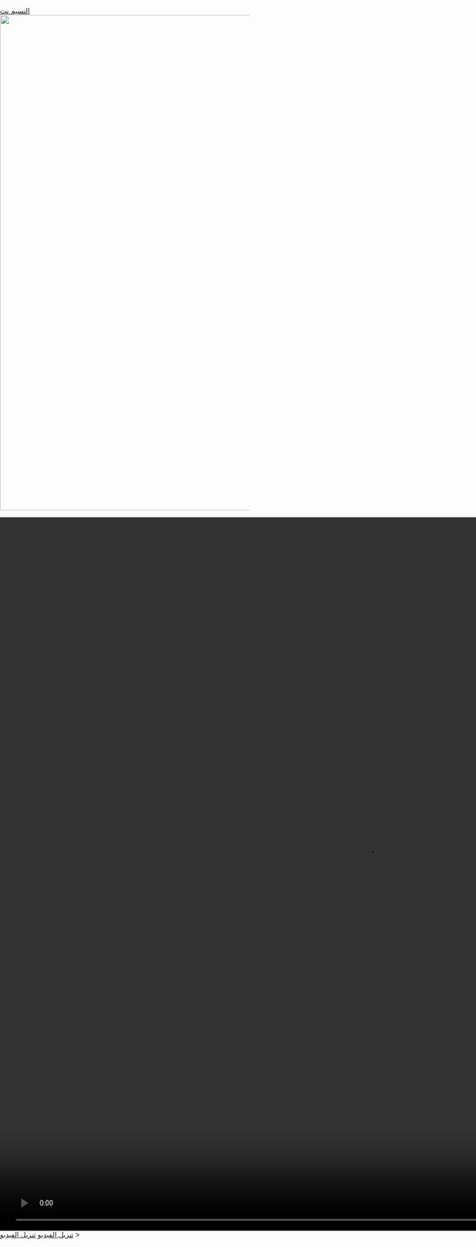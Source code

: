 <!DOCTYPE html>
<html lang="ar">
<head>
<meta charset="UTF-8">
<meta name="viewport" content="width=device-width, initial-scale=1.0">
<title>عنوان الصفحة</title>
<style>
    body {
        font-family: Arial, sans-serif;
        margin: 0;
        padding: 0;
    }

    a {
        font-size: 30px; /* تغيير حجم النص هنا */
    }
</style>
</head>
<body>

<a href="http://www.n.com/status">النسيم نت </a>
<img src="/storage/emulated/0/Pictures/Gallery/owner/االبل/IMG_٢٠٢٤٠٨٠٥_٢٣٣٨١٦.jpg" style="width: 1000px;"/>

</video>
<video width="1480" height="1440" controls>
  <source src="/storage/emulated/0/Download/ff125a82047203f69a4a039530912987_٠٢٠٤٣٢.mp4" type="video/mp4">
  Your browser does not support the video tag.
</video>
<a href="path/to/your/video.mp4" download>تنزيل الفيديو</a>
<a href="رابط_الفيديو" download>تنزيل الفيديو</a>

</body>
</html>
>

